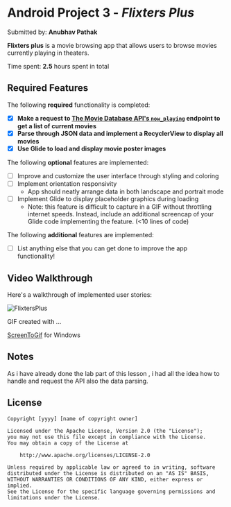 # Android Project 3 - *Flixters Plus*

Submitted by: **Anubhav Pathak**

**Flixters plus** is a movie browsing app that allows users to browse movies currently playing in theaters.

Time spent: **2.5** hours spent in total

## Required Features

The following **required** functionality is completed:

- [x] **Make a request to [The Movie Database API's `now_playing`](https://developers.themoviedb.org/3/movies/get-now-playing) endpoint to get a list of current movies**
- [x] **Parse through JSON data and implement a RecyclerView to display all movies**
- [x] **Use Glide to load and display movie poster images**

The following **optional** features are implemented:

- [ ] Improve and customize the user interface through styling and coloring
- [ ] Implement orientation responsivity
  - App should neatly arrange data in both landscape and portrait mode
- [ ] Implement Glide to display placeholder graphics during loading
  - Note: this feature is difficult to capture in a GIF without throttling internet speeds.  Instead, include an additional screencap of your Glide code implementing the feature.  (<10 lines of code)

The following **additional** features are implemented:

- [ ] List anything else that you can get done to improve the app functionality!

## Video Walkthrough

Here's a walkthrough of implemented user stories:

![FlixtersPlus](https://github.com/Anubhav0114/FlixtersPlus/assets/88669266/b35b5c8a-cd69-42c3-8b69-dfe09ac7b35b)

GIF created with ...  

[ScreenToGif](https://www.screentogif.com/) for Windows

## Notes

As i have already done the lab part of this lesson , i had all the idea how to handle and request the API also the data parsing.

## License

    Copyright [yyyy] [name of copyright owner]

    Licensed under the Apache License, Version 2.0 (the "License");
    you may not use this file except in compliance with the License.
    You may obtain a copy of the License at

        http://www.apache.org/licenses/LICENSE-2.0

    Unless required by applicable law or agreed to in writing, software
    distributed under the License is distributed on an "AS IS" BASIS,
    WITHOUT WARRANTIES OR CONDITIONS OF ANY KIND, either express or implied.
    See the License for the specific language governing permissions and
    limitations under the License.
